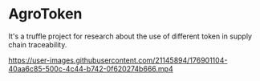 # AgroToken

It's a truffle project for research about the use of different token in supply chain traceability.



https://user-images.githubusercontent.com/21145894/176901104-40aa6c85-500c-4c44-b742-0f620274b666.mp4

